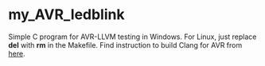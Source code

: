 # my_AVR_ledblink
Simple C program for AVR-LLVM testing in Windows.
For Linux, just replace **del** with **rm** in the Makefile.
 Find instruction to build Clang for AVR from [here](https://binaperanti-wordpress-com.translate.goog/2020/05/07/membina-clang-untuk-avr/?_x_tr_sl=ms&_x_tr_tl=en&_x_tr_hl=en&_x_tr_pto=wapp).
